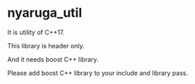 # nyaruga_util

It is utility of C++17.

This library is header only.

And it needs boost C++ library.

Please add boost C++ library to your include and library pass.
